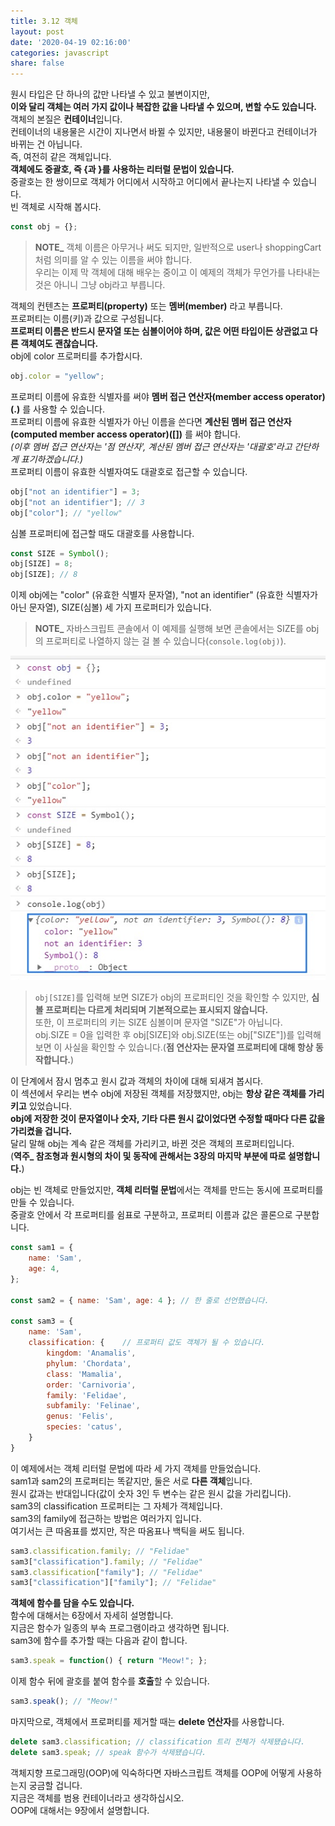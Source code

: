 ```yaml
---
title: 3.12 객체
layout: post
date: '2020-04-19 02:16:00'
categories: javascript
share: false
---
```


원시 타입은 단 하나의 값만 나타낼 수 있고 불변이지만,  
**이와 달리 객체는 여러 가지 값이나 복잡한 값을 나타낼 수 있으며, 변할 수도 있습니다.**  
객체의 본질은 **컨테이너**입니다.  
컨테이너의 내용물은 시간이 지나면서 바뀔 수 있지만, 내용물이 바뀐다고 컨테이너가 바뀌는 건 아닙니다.  
즉, 여전히 같은 객체입니다.  
**객체에도 중괄호, 즉 {과 }를 사용하는 리터럴 문법이 있습니다.**  
중괄호는 한 쌍이므로 객체가 어디에서 시작하고 어디에서 끝나는지 나타낼 수 있습니다.  
빈 객체로 시작해 봅시다.

```javascript
const obj = {};
```

> **NOTE_** 객체 이름은 아무거나 써도 되지만, 일반적으로 user나 shoppingCart 처럼 의미를 알 수 있는 이름을 써야 합니다.  
> 우리는 이제 막 객체에 대해 배우는 중이고 이 예제의 객체가 무언가를 나타내는 것은 아니니 그냥 obj라고 부릅니다.

객체의 컨텐츠는 **프로퍼티(property)** 또는 **멤버(member)** 라고 부릅니다.  
프로퍼티는 이름(키)과 값으로 구성됩니다.  
**프로퍼티 이름은 반드시 문자열 또는 심볼이어야 하며, 값은 어떤 타입이든 상관없고 다른 객체여도 괜찮습니다.**  
obj에 color 프로퍼티를 추가합시다.

```javascript
obj.color = "yellow";
```

프로퍼티 이름에 유효한 식별자를 써야 **멤버 접근 연산자(member access operator)(.)** 를 사용할 수 있습니다.  
프로퍼티 이름에 유효한 식별자가 아닌 이름을 쓴다면 **계산된 멤버 접근 연산자(computed member access operator)([])** 를 써야 합니다.  
*(이후 멤버 접근 연산자는 '점 연산자', 계산된 멤버 접근 연산자는 '대괄호'라고 간단하게 표기하겠습니다.)*  
프로퍼티 이름이 유효한 식별자여도 대괄호로 접근할 수 있습니다.

```javascript
obj["not an identifier"] = 3;
obj["not an identifier"]; // 3
obj["color"]; // "yellow"
```

심볼 프로퍼티에 접근할 때도 대괄호를 사용합니다.

```javascript
const SIZE = Symbol();
obj[SIZE] = 8;
obj[SIZE]; // 8
```

이제 obj에는 "color" (유효한 식별자 문자열), "not an identifier" (유효한 식별자가 아닌 문자열), SIZE(심볼) 세 가지 프로퍼티가 있습니다.

> **NOTE_** 자바스크립트 콘솔에서 이 예제를 실행해 보면 콘솔에서는 SIZE를 obj의 프로퍼티로 나열하지 않는 걸 볼 수 있습니다(`console.log(obj)`).

![이미지](/assets/img/learningjs/image30.jpg)

> `obj[SIZE]`를 입력해 보면 SIZE가 obj의 프로퍼티인 것을 확인할 수 있지만, **심볼 프로퍼티는 다르게 처리되며 기본적으로는 표시되지 않습니다.**  
> 또한, 이 프로퍼티의 키는 SIZE 심볼이며 문자열 "SIZE"가 아닙니다.  
> obj.SIZE = 0을 입력한 후 obj[SIZE]와 obj.SIZE(또는 obj["SIZE"])를 입력해 보면 이 사실을 확인할 수 있습니다.(**점 연산자는 문자열 프로퍼티에 대해 항상 동작합니다.**)

이 단계에서 잠시 멈추고 원시 값과 객체의 차이에 대해 되새겨 봅시다.  
이 섹션에서 우리는 변수 obj에 저장된 객체를 저장했지만, obj는 **항상 같은 객체를 가리키고** 있었습니다.  
**obj에 저장한 것이 문자열이나 숫자, 기타 다른 원시 값이었다면 수정할 때마다 다른 값을 가리켰을 겁니다.**  
달리 말해 obj는 계속 같은 객체를 가리키고, 바뀐 것은 객체의 프로퍼티입니다.  
(**역주_ 참조형과 원시형의 차이 및 동작에 관해서는 3장의 마지막 부분에 따로 설명합니다.**)

obj는 빈 객체로 만들었지만, **객체 리터럴 문법**에서는 객체를 만드는 동시에 프로퍼티를 만들 수 있습니다.  
중괄호 안에서 각 프로퍼티를 쉼표로 구분하고, 프로퍼티 이름과 값은 콜론으로 구분합니다.

```javascript
const sam1 = {
	name: 'Sam',
	age: 4,
};

const sam2 = { name: 'Sam', age: 4 }; // 한 줄로 선언했습니다.

const sam3 = {
	name: 'Sam',
	classification: {    // 프로퍼티 값도 객체가 될 수 있습니다.
		kingdom: 'Anamalis',
		phylum: 'Chordata',
		class: 'Mamalia',
		order: 'Carnivoria',
		family: 'Felidae',
		subfamily: 'Felinae',
		genus: 'Felis',
		species: 'catus',
	}
}
```

이 예제에서는 객체 리터럴 문법에 따라 세 가지 객체를 만들었습니다.  
sam1과 sam2의 프로퍼티는 똑같지만, 둘은 서로 **다른 객체**입니다.  
원시 값과는 반대입니다(값이 숫자 3인 두 변수는 같은 원시 값을 가리킵니다).  
sam3의 classification 프로퍼티는 그 자체가 객체입니다.  
sam3의 family에 접근하는 방법은 여러가지 입니다.  
여기서는 큰 따옴표를 썼지만, 작은 따옴표나 백틱을 써도 됩니다.

```javascript
sam3.classification.family; // "Felidae"
sam3["classification"].family; // "Felidae"
sam3.classification["family"]; // "Felidae"
sam3["classification"]["family"]; // "Felidae"
```

**객체에 함수를 담을 수도 있습니다.**  
함수에 대해서는 6장에서 자세히 설명합니다.  
지금은 함수가 일종의 부속 프로그램이라고 생각하면 됩니다.  
sam3에 함수를 추가할 때는 다음과 같이 합니다.

```javascript
sam3.speak = function() { return "Meow!"; };
```

이제 함수 뒤에 괄호를 붙여 함수를 **호출**할 수 있습니다.

```javascript
sam3.speak(); // "Meow!"
```

마지막으로, 객체에서 프로퍼티를 제거할 때는 **delete 연산자**를 사용합니다.

```javascript
delete sam3.classification; // classification 트리 전체가 삭제됐습니다.
delete sam3.speak; // speak 함수가 삭제됐습니다.
```

객체지향 프로그래밍(OOP)에 익숙하다면 자바스크립트 객체를 OOP에 어떻게 사용하는지 궁금할 겁니다.  
지금은 객체를 범용 컨테이너라고 생각하십시오.  
OOP에 대해서는 9장에서 설명합니다.